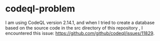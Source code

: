 # codeql-problem
I am using CodeQL version 2.14.1, and when I tried to create a database based on the source code in the src directory of this repository , I encountered this issue: https://github.com/github/codeql/issues/11829.

